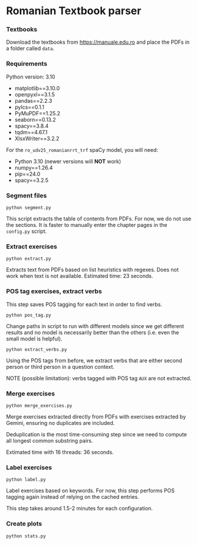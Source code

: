 # Romanian Textbook parser

### Textbooks

Download the textbooks from https://manuale.edu.ro and place the PDFs in a folder called `data`.

### Requirements

Python version: 3.10

- matplotlib==3.10.0
- openpyxl==3.1.5
- pandas==2.2.3
- pylcs==0.1.1
- PyMuPDF==1.25.2
- seaborn==0.13.2
- spacy==3.8.4
- tqdm==4.67.1
- XlsxWriter==3.2.2

For the `ro_udv25_romanianrrt_trf` spaCy model, you will need:
- Python 3.10 (newer versions will **NOT** work)
- numpy==1.26.4
- pip==24.0
- spacy==3.2.5

### Segment files

```
python segment.py
```

This script extracts the table of contents from PDFs. For now, we do not use the sections. It is faster to manually enter the chapter pages in the `config.py` script.

### Extract exercises

```
python extract.py
```

Extracts text from PDFs based on list heuristics with regexes. Does not work when text is not available. Estimated time: 23 seconds.

### POS tag exercises, extract verbs

This step saves POS tagging for each text in order to find verbs.

```
python pos_tag.py
```
Change paths in script to run with different models since we get different results and no model is necessarily better than the others (i.e. even the small model is helpful).


```
python extract_verbs.py
```

Using the POS tags from before, we extract verbs that are either second person or third person in a question context.

NOTE (possible limitation): verbs tagged with POS tag `AUX` are not extracted.

### Merge exercises

```
python merge_exercises.py
```

Merge exercises extracted directly from PDFs with exercises extracted by Gemini, ensuring no duplicates are included.

Deduplication is the most time-consuming step since we need to compute all longest common substring pairs.

Extimated time with 16 threads: 36 seconds.

### Label exercises

```
python label.py
```

Label exercises based on keywords. For now, this step performs POS tagging again instead of relying on the cached entries.

This step takes around 1.5-2 minutes for each configuration.

### Create plots

```
python stats.py
```
